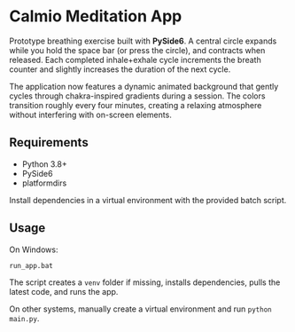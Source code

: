 # Calmio Meditation App

Prototype breathing exercise built with **PySide6**. A central circle expands while you hold the space bar (or press the circle), and contracts when released. Each completed inhale+exhale cycle increments the breath counter and slightly increases the duration of the next cycle.

The application now features a dynamic animated background that gently cycles through chakra-inspired gradients during a session. The colors transition roughly every four minutes, creating a relaxing atmosphere without interfering with on-screen elements.

## Requirements

- Python 3.8+
- PySide6
- platformdirs

Install dependencies in a virtual environment with the provided batch script.

## Usage

On Windows:

```bat
run_app.bat
```

The script creates a `venv` folder if missing, installs dependencies, pulls the latest code, and runs the app.

On other systems, manually create a virtual environment and run `python main.py`.
